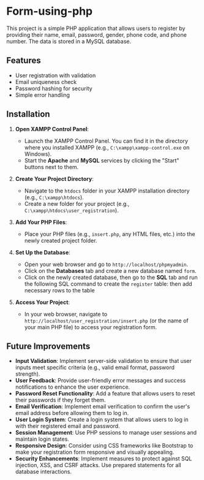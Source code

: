 # Form-using-php

This project is a simple PHP application that allows users to register by providing their name, email, password, gender, phone code, and phone number. The data is stored in a MySQL database.

## Features

- User registration with validation
- Email uniqueness check
- Password hashing for security
- Simple error handling

## Installation

1. **Open XAMPP Control Panel**:
   - Launch the XAMPP Control Panel. You can find it in the directory where you installed XAMPP (e.g., `C:\xampp\xampp-control.exe` on Windows).
   - Start the **Apache** and **MySQL** services by clicking the "Start" buttons next to them.

2. **Create Your Project Directory**:
   - Navigate to the `htdocs` folder in your XAMPP installation directory (e.g., `C:\xampp\htdocs`).
   - Create a new folder for your project (e.g., `C:\xampp\htdocs\user_registration`).

3. **Add Your PHP Files**:
   - Place your PHP files (e.g., `insert.php`, any HTML files, etc.) into the newly created project folder.

4. **Set Up the Database**:
   - Open your web browser and go to `http://localhost/phpmyadmin`.
   - Click on the **Databases** tab and create a new database named `form`.
   - Click on the newly created database, then go to the **SQL** tab and run the following SQL command to create the `register` table:
    then add necessary rows to the table

5. **Access Your Project**:
   - In your web browser, navigate to `http://localhost/user_registration/insert.php` (or the name of your main PHP file) to access your registration form.

## Future Improvements

- **Input Validation**: Implement server-side validation to ensure that user inputs meet specific criteria (e.g., valid email format, password strength).
- **User  Feedback**: Provide user-friendly error messages and success notifications to enhance the user experience.
- **Password Reset Functionality**: Add a feature that allows users to reset their passwords if they forget them.
- **Email Verification**: Implement email verification to confirm the user's email address before allowing them to log in.
- **User  Login System**: Create a login system that allows users to log in with their registered email and password.
- **Session Management**: Use PHP sessions to manage user sessions and maintain login states.
- **Responsive Design**: Consider using CSS frameworks like Bootstrap to make your registration form responsive and visually appealing.
- **Security Enhancements**: Implement measures to protect against SQL injection, XSS, and CSRF attacks. Use prepared statements for all database interactions.
